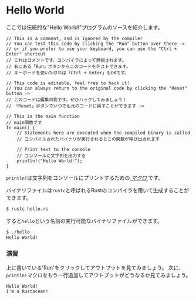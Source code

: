 # Hello World

<!--
This is the source code of the traditional Hello World program.
-->
ここでは伝統的な"Hello World!"プログラムのソースを紹介します。　

```rust,editable
// This is a comment, and is ignored by the compiler
// You can test this code by clicking the "Run" button over there ->
// or if you prefer to use your keyboard, you can use the "Ctrl + Enter" shortcut
// これはコメントです。コンパイラによって無視されます。
// 右にある「Run」ボタンからこのコードをテストできます。
// キーボードを使いたければ「Ctrl + Enter」もOKです。

// This code is editable, feel free to hack it!
// You can always return to the original code by clicking the "Reset" button ->
// このコードは編集可能です。ぜひハックしてみましょう！
// 「Reset」ボタンでいつでも元のコードに戻すことができます ->

// This is the main function
// main関数です
fn main() {
    // Statements here are executed when the compiled binary is called
    // コンパイルされたバイナリが実行されるとこの関数が呼び出されます

    // Print text to the console
    // コンソールに文字列を出力する
    println!("Hello World!");
}
```

<!--
`println!` is a [*macro*][macros] that prints text to the
console.
-->
`println!`は文字列をコンソールにプリントするための[ *マクロ* ][macros]です。

<!--
A binary can be generated using the Rust compiler: `rustc`.
-->
バイナリファイルは`rustc`と呼ばれるRustのコンパイラを用いて生成することができます。

```bash
$ rustc hello.rs
```

<!--
`rustc` will produce a `hello` binary that can be executed.
-->
すると`hello`という名前の実行可能なバイナリファイルができます。

```bash
$ ./hello
Hello World!
```

<!--
### Activity
-->
### 演習

<!--
Click 'Run' above to see the expected output. Next, add a new
line with a second `println!` macro so that the output
shows:
-->
上に書いている'Run'をクリックしてアウトプットを見てみましょう。
次に、`println!`マクロをもう一行追加してアウトプットがどうなるか見てみましょう。

```text
Hello World!
I'm a Rustacean!
```

[macros]: macros.md
